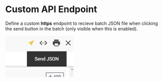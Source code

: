 # Custom API Endpoint

Define a custom **https** endpoint to recieve batch JSON file when clicking the send button in the batch \(only visible when this is enabled\).

![Send JSON button appears in batch when this is activated](../.gitbook/assets/image%20%2835%29.png)

